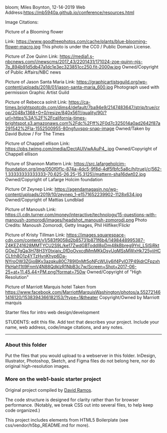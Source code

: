 bloom;
Miles Boynton, 12-14-2019
Web Address:https://mb5940a.github.io/conference/resources.html

Image Citations:


Picture of a Blooming flower

Link: https://www.goodfreephotos.com/cache/plants/blue-blooming-flower-macro.jpg
This photo is under the CC0 / Public Domain License.

Picture of Zoe Quinn
Link: https://media1.s-nbcnews.com/j/newscms/2017_43/2201431/171024-zoe-quinn-njs-7p_894b91d5db47a1dc1e3ec323851cc250.fit-2000w.jpg
Owned/Copyright of Public Affairs/NBC news

Picture of Jason Santa Maria
Link: https://graphicartistsguild.org/wp-content/uploads/2018/01/jason-santa-maria_600.jpg
Photograph used with permission
Graphic Artist Guild

Picture of Rebecca solnit
Link: https://ca-times.brightspotcdn.com/dims4/default/7ba94e9/2147483647/strip/true/crop/2048x1368+0+0/resize/840x561!/quality/90/?url=https%3A%2F%2Fcalifornia-times-brightspot.s3.amazonaws.com%2Fdc%2Fff%2F0d7c325014a0ad2642f87a291542%2Fla-1552500955-80ngfuvspq-snap-image
Owned/Taken by David Butow / For The Times

Picture of Chappell ellison
Link: https://pbs.twimg.com/media/DectAUlVwAAuP4_.jpg
Owned/Copyright of Chappell ellison

Picture of Shannon Mattern
Link: https://src.lafargeholcim-foundation.org/img/050f0f1c-874a-4dc5-9f8d-4df5fbfc5a8c/h(true)/c(562-1.33333333333333-70.625-26.25-15.3125)/mattern-sha16dwt02.jpg
Owned/Copyright of Lafarge Holcim foundation

Picture Of Zeynep
Link: https://agendamagasin.no/wp-content/uploads/2019/10/zeynep_1-e1571652239902-1128x634.jpg
Owned/Copyright of Mattias Lundblad

Picture of Manoush
Link: https://i.cdn.turner.com/money/interactive/technology/15-questions-with-manoush-zomorodi/images/headshot_manoush-zomorodi.png
Photo Credits: Manoush Zomorodi, Getty Images, Phil Hilfiker/Flickr

Picture of Kristy Tillman
Link: https://images.squarespace-cdn.com/content/v1/583f9058d2b85731b871f6b4/1498448995387-Z4KEZ41628MMTYCU2S9L/ke17ZwdGBToddI8pDm48kBbreg9YnI_L5ISjRktGOpZ7gQa3H78H3Y0txjaiv_0fDoOvxcdMmMKkDsyUqMSsMWxHk725yiiHCCLfrh8O1z4YTzHvnKhyp6Da-NYroOW3ZGjoBKy3azqku80C789l0nMt5oNFcWUjy6if4PvlO7P49idrCFpzxhPkHah11tl9FnmV4N88QdklzR1NbB3c7w/Screen+Shot+2017-06-25+at+11.45.44+PM.png?format=750w
Owned/Copyright of "High Resolution"

Picture of Marriott Marquis hotel
Taken from https://www.facebook.com/MarriottMarquisWashington/photos/a.552721461416120/1538394366182153/?type=1&theater
Copyright/Owned by Marriott marquis

Starter files for intro web design/development

STUDENTS: edit this file. Add text that describes your project. Include your name, web address, code/image citations, and any notes.



***

### About this folder

Put the files that you would upload to a webserver in this folder. InDesign, Illustrator, Photoshop, Sketch, and Figma files do not belong here, nor do original high-resolution images.

### More on the web1-basic starter project

Original project compiled by [David Ramos](http://imaginaryterrain.com).

The code structure is designed for clarity rather than for browser performance. (Notably, we break CSS out into several files, to help keep code organized.)

This project includes elements from HTML5 Boilerplate (see css/vendor/h5bp_README.md for more).
